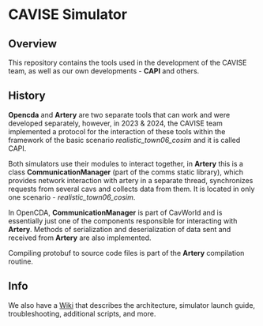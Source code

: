 # CAVISE Simulator

## Overview

This repository contains the tools used in the development
of the CAVISE team, as well as our own developments - **CAPI** and others. 

## History

**Opencda** and **Artery** are two separate tools that can work
and were developed separately, however, in 2023 & 2024, the CAVISE team implemented
a protocol for the interaction of these tools within the framework of the basic scenario *realistic_town06_cosim*
and it is called CAPI.

Both simulators use their modules to interact together, in **Artery** this is a class
**CommunicationManager** (part of the comms static library), which provides network
interaction with artery in a separate thread, synchronizes requests from several cavs and collects
data from them. It is located in only one scenario - *realistic_town06_cosim*.

In OpenCDA, **CommunicationManager** is part of CavWorld and is essentially just one of the components
responsible for interacting with **Artery**. Methods of serialization and deserialization of data
sent and received from **Artery** are also implemented.

Compiling protobuf to source code files is part of the **Artery** compilation routine.

## Info

We also have a [Wiki](https://github.com/CAVISE/CAVISE/wiki) that describes the architecture, simulator launch guide, troubleshooting, additional scripts, and more.
